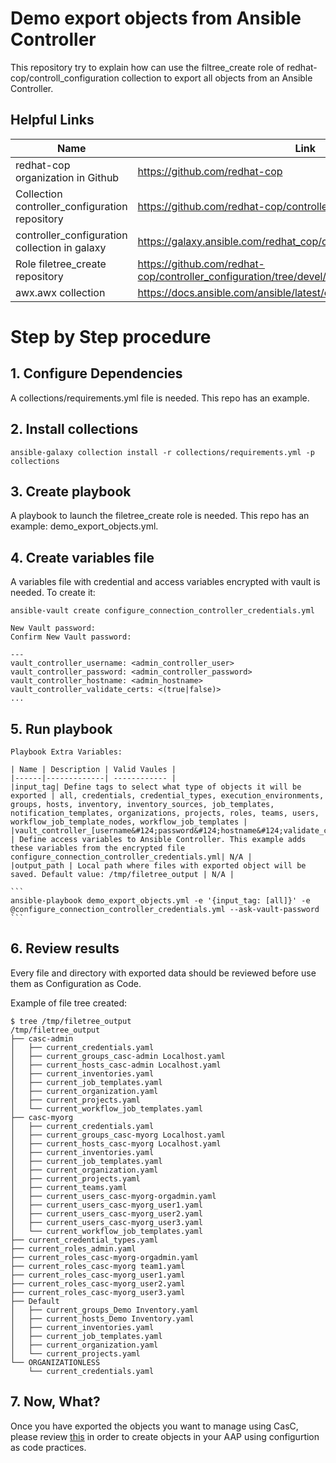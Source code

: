 Demo export objects from  Ansible Controller
============================================

This repository try to explain how can use the filtree_create role of redhat-cop/controll_configuration collection to export all objects from an Ansible Controller.


Helpful Links
-------------

| Name | Link |
|------|-------------|
|redhat-cop organization in Github | https://github.com/redhat-cop|
|Collection controller_configuration repository | https://github.com/redhat-cop/controller_configuration |
|controller_configuration collection in galaxy | https://galaxy.ansible.com/redhat_cop/controller_configuration |
|Role filetree_create repository | https://github.com/redhat-cop/controller_configuration/tree/devel/roles/filetree_create |
| awx.awx collection | https://docs.ansible.com/ansible/latest/collections/awx/awx/index.html |



# Step by Step procedure

## 1. **Configure Dependencies**

  A collections/requirements.yml file is needed. This repo has an example.

## 2. **Install collections**


  ```
  ansible-galaxy collection install -r collections/requirements.yml -p collections
  ```
## 3. **Create playbook**

  A playbook to launch the filetree_create role is needed. This repo has an example: demo_export_objects.yml.

## 4. **Create variables file**

   A variables file with credential and access variables encrypted with vault is needed. To create it:

   ```
   ansible-vault create configure_connection_controller_credentials.yml

   New Vault password:
   Confirm New Vault password:

   ---
   vault_controller_username: <admin_controller_user>
   vault_controller_password: <admin_controller_password>
   vault_controller_hostname: <admin_hostname>
   vault_controller_validate_certs: <(true|false)>
   ...

   ```

## 5. **Run playbook**

    Playbook Extra Variables:

    | Name | Description | Valid Vaules |
    |------|-------------| ------------ |
    |input_tag| Define tags to select what type of objects it will be exported | all, credentials, credential_types, execution_environments, groups, hosts, inventory, inventory_sources, job_templates, notification_templates, organizations, projects, roles, teams, users, workflow_job_template_nodes, workflow_job_templates |
    |vault_controller_[username&#124;password&#124;hostname&#124;validate_certs] | Define access variables to Ansible Controller. This example adds these variables from the encrypted file configure_connection_controller_credentials.yml| N/A |
    |output_path | Local path where files with exported object will be saved. Default value: /tmp/filetree_output | N/A |

    ```
    ansible-playbook demo_export_objects.yml -e '{input_tag: [all]}' -e @configure_connection_controller_credentials.yml --ask-vault-password
    ```
## 6. **Review results**

   Every file and directory with exported data should be reviewed before use them as Configuration as Code.

   Example of file tree created:

   ```
   $ tree /tmp/filetree_output
   /tmp/filetree_output
   ├── casc-admin
   │   ├── current_credentials.yaml
   │   ├── current_groups_casc-admin Localhost.yaml
   │   ├── current_hosts_casc-admin Localhost.yaml
   │   ├── current_inventories.yaml
   │   ├── current_job_templates.yaml
   │   ├── current_organization.yaml
   │   ├── current_projects.yaml
   │   └── current_workflow_job_templates.yaml
   ├── casc-myorg
   │   ├── current_credentials.yaml
   │   ├── current_groups_casc-myorg Localhost.yaml
   │   ├── current_hosts_casc-myorg Localhost.yaml
   │   ├── current_inventories.yaml
   │   ├── current_job_templates.yaml
   │   ├── current_organization.yaml
   │   ├── current_projects.yaml
   │   ├── current_teams.yaml
   │   ├── current_users_casc-myorg-orgadmin.yaml
   │   ├── current_users_casc-myorg_user1.yaml
   │   ├── current_users_casc-myorg_user2.yaml
   │   ├── current_users_casc-myorg_user3.yaml
   │   └── current_workflow_job_templates.yaml
   ├── current_credential_types.yaml
   ├── current_roles_admin.yaml
   ├── current_roles_casc-myorg-orgadmin.yaml
   ├── current_roles_casc-myorg team1.yaml
   ├── current_roles_casc-myorg_user1.yaml
   ├── current_roles_casc-myorg_user2.yaml
   ├── current_roles_casc-myorg_user3.yaml
   ├── Default
   │   ├── current_groups_Demo Inventory.yaml
   │   ├── current_hosts_Demo Inventory.yaml
   │   ├── current_inventories.yaml
   │   ├── current_job_templates.yaml
   │   ├── current_organization.yaml
   │   └── current_projects.yaml
   └── ORGANIZATIONLESS
       └── current_credentials.yaml
   ```
## 7. **Now, What?**

  Once you have exported the objects you want to manage using CasC, please review [this](https://github.com/redhat-cop/controller_configuration/blob/devel/examples/automatetheautomation/README.md) in order to create objects in your AAP using configurtion as code practices.


